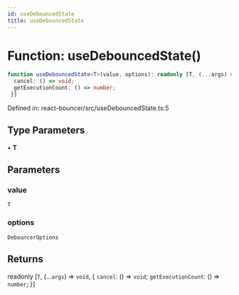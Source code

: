 ```yaml
---
id: useDebouncedState
title: useDebouncedState
---
```


<!-- DO NOT EDIT: this page is autogenerated from the type comments -->

# Function: useDebouncedState()

```ts
function useDebouncedState<T>(value, options): readonly [T, (...args) => void, {
  cancel: () => void;
  getExecutionCount: () => number;
 }]
```

Defined in: react-bouncer/src/useDebouncedState.ts:5

## Type Parameters

• **T**

## Parameters

### value

`T`

### options

`DebouncerOptions`

## Returns

readonly \[`T`, (...`args`) => `void`, \{
  `cancel`: () => `void`;
  `getExecutionCount`: () => `number`;
 \}\]
